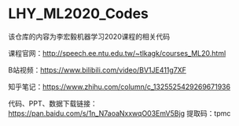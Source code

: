 # LHY_ML2020_Codes
该仓库的内容为李宏毅机器学习2020课程的相关代码

课程官网：http://speech.ee.ntu.edu.tw/~tlkagk/courses_ML20.html

B站视频：https://www.bilibili.com/video/BV1JE411g7XF

知乎笔记：https://www.zhihu.com/column/c_1325525429269671936

代码、PPT、数据下载链接：https://pan.baidu.com/s/1n_N7aoaNxxwqO03EmV5Bjg 提取码：tpmc 
